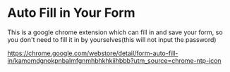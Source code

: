 # Auto Fill in Your Form

This is a google chrome extension which can fill in and save your form, so you
don't need to fill it in by yourselves(this will not input the password)

https://chrome.google.com/webstore/detail/form-auto-fill-in/kamomdgnokpnbalmfgnmhbhkhkiihbbb?utm_source=chrome-ntp-icon
